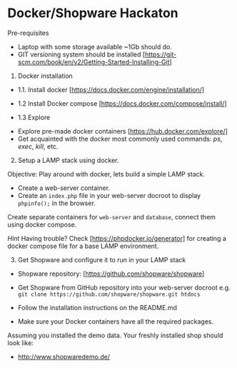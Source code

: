 # Docker/Shopware Hackaton

Pre-requisites
* Laptop with some storage available ~1Gb should do.
* GIT versioning system should be installed [https://git-scm.com/book/en/v2/Getting-Started-Installing-Git]

1. Docker installation 

* 1.1. Install docker
[https://docs.docker.com/engine/installation/]

* 1.2 Install Docker compose
[https://docs.docker.com/compose/install/]

* 1.3 Explore
- Explore pre-made docker containers [https://hub.docker.com/explore/]
- Get acquainted with the docker most commonly used commands: _ps_, _exec_, _kill_, etc. 

2. Setup a LAMP stack using docker.

Objective: Play around with docker, lets build a simple LAMP stack.
- Create a web-server container.
- Create an `index.php` file in your web-server docroot to display `phpinfo();` in the browser.

Create separate containers for `web-server` and `database`, connect them using docker compose.

*Hint* Having trouble? Check [https://phpdocker.io/generator] for creating a docker compose file for a base LAMP environment.

3. Get Shopware and configure it to run in your LAMP stack

* Shopware repository:
[https://github.com/shopware/shopware]

* Get Shopware from GitHub repository into your web-server docroot e.g.
`git clone https://github.com/shopware/shopware.git htdocs`
* Follow the installation instructions on the README.md
* Make sure your Docker containers have all the required packages.

Assuming you installed the demo data. Your freshly installed shop should look like:
* http://www.shopwaredemo.de/


